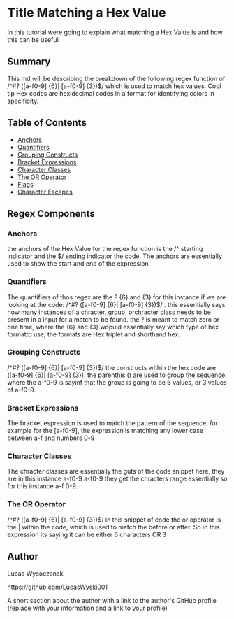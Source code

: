 # Title Matching a Hex Value

In this tutorial were going to explain what matching a Hex Value is and how this can be useful

## Summary
This md will be describing the breakdown of the following regex function of /^#? ([a-f0-9] {6}| [a-f0-9] {3})$/ which is used to match hex values.
Cool tip Hex codes are hexidecimal codes in a format for identifying colors in specificity.


## Table of Contents

- [Anchors](#anchors)
- [Quantifiers](#quantifiers)
- [Grouping Constructs](#grouping-constructs)
- [Bracket Expressions](#bracket-expressions)
- [Character Classes](#character-classes)
- [The OR Operator](#the-or-operator)
- [Flags](#flags)
- [Character Escapes](#character-escapes)

## Regex Components

### Anchors
the anchors of the Hex Value for the regex function is the /^ starting indicator and the $/ ending indicator the code.
The anchors are essentially used to show the start and end of the expression
### Quantifiers
The quantifiers of thos regex are the ? {6} and {3} for this instance if we are looking at the code: /^#? ([a-f0-9] {6}| [a-f0-9] {3})$/ .
this essentially says how many instances of a chracter, group, orchracter class needs to be present in a input for a match to be found.
the ? is meant to match zero or one time, where the {6} and {3} wopuld essentially say which type of hex formatto use, the formats are Hex triplet and shorthand hex.

### Grouping Constructs
/^#? ([a-f0-9] {6}| [a-f0-9] {3})$/ the constructs within the hex code are ([a-f0-9] {6}| [a-f0-9] {3}).
the parenthis () are used to group the sequence, where the a-f0-9 is sayinf that the group is going to be 6 values, or 3 values of a-f0-9.

### Bracket Expressions
The bracket espression is used to match the pattern of the sequence, for example for the [a-f0-9], the expression is matching any lower case between a-f and numbers 0-9

### Character Classes
The chracter classes are essentially the guts of the code snippet here, they are in this instance a-f0-9 a-f0-9 they get the chracters range essentially so for this
instance a-f 0-9.

### The OR Operator
 /^#? ([a-f0-9] {6}| [a-f0-9] {3})$/ in this snippet of code the or operator is the | within the code, which is used to match the before or after. So
 in this expression its saying it can be either 6 characters OR 3

## Author
Lucas Wysoczanski

https://github.com/LucasWyski001


A short section about the author with a link to the author's GitHub profile (replace with your information and a link to your profile)
